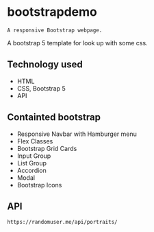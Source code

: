 # bootstrapdemo

`A responsive Bootstrap webpage.`

A bootstrap 5 template for look up with some css.

## Technology used

* HTML
* CSS, Bootstrap 5
* API

## Containted bootstrap

* Responsive Navbar with Hamburger menu
* Flex Classes
* Bootstrap Grid Cards
* Input Group
* List Group
* Accordion
* Modal
* Bootstrap Icons

## API

```
https://randomuser.me/api/portraits/
```
